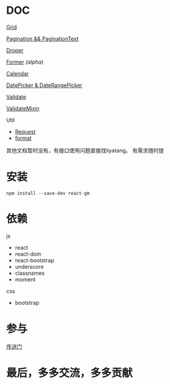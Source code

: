 # DOC

[Grid](https://github.com/gmfe/react-gm/issues/1)

[Pagination && PaginationText](https://github.com/gmfe/react-gm/issues/4)

[Droper](https://github.com/gmfe/react-gm/issues/2)

[Former](https://github.com/gmfe/react-gm/issues/3) *(alpha)*

[Calendar](https://github.com/gmfe/react-gm/issues/9)

[DatePicker & DateRangePicker](https://github.com/gmfe/react-gm/issues/10)

[Validate](https://github.com/gmfe/react-gm/issues/5)

[ValidateMixin](https://github.com/gmfe/react-gm/issues/6)

Util
- [Request](https://github.com/gmfe/react-gm/issues/7)
- [format](https://github.com/gmfe/react-gm/issues/8)

其他文档暂时没有，有接口使用问题直接找liyatang。
有需求随时提


# 安装
`npm install --save-dev react-gm`

# 依赖

js
- react
- react-dom
- react-bootstrap
- underscore
- classnames
- moment

css
- bootstrap

# 参与
[传送门](./README.dev.md)

# 最后，多多交流，多多贡献
